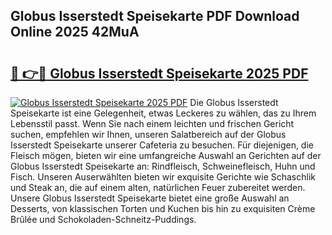 ## Globus Isserstedt Speisekarte PDF Download Online 2025 42MuA

# <h2><a href="http://gc9yn9.nevu.top/?p=Globus+Isserstedt+Speisekarte">🔗 👉🔴 Globus Isserstedt Speisekarte 2025 PDF</a></h2>

[![Globus Isserstedt Speisekarte 2025 PDF](https://i.imgur.com/dBaPXMq.png)](http://gc9yn9.nevu.top/?p=Globus+Isserstedt+Speisekarte)
Die Globus Isserstedt Speisekarte ist eine Gelegenheit, etwas Leckeres zu wählen, das zu Ihrem Lebensstil passt. Wenn Sie nach einem leichten und frischen Gericht suchen, empfehlen wir Ihnen, unseren Salatbereich auf der Globus Isserstedt Speisekarte unserer Cafeteria zu besuchen. Für diejenigen, die Fleisch mögen, bieten wir eine umfangreiche Auswahl an Gerichten auf der Globus Isserstedt Speisekarte an: Rindfleisch, Schweinefleisch, Huhn und Fisch. Unseren Auserwählten bieten wir exquisite Gerichte wie Schaschlik und Steak an, die auf einem alten, natürlichen Feuer zubereitet werden. Unsere Globus Isserstedt Speisekarte bietet eine große Auswahl an Desserts, von klassischen Torten und Kuchen bis hin zu exquisiten Crème Brûlée und Schokoladen-Schneitz-Puddings.
